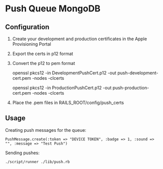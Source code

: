 # Push Queue MongoDB

## Configuration

1. Create your development and production certificates in the Apple Provisioning Portal
2. Export the certs in p12 format
3. Convert the p12 to pem format

    openssl pkcs12 -in DevelopmentPushCert.p12 -out push-development-cert.pem -nodes -clcerts
    
    openssl pkcs12 -in ProductionPushCert.p12 -out push-production-cert.pem -nodes -clcerts

4. Place the .pem files in RAILS_ROOT/config/push_certs

## Usage

Creating push messages for the queue:

    PushMessage.create(:token => "DEVICE TOKEN", :badge => 1, :sound => "", :message => "Test Push")

Sending pushes:

    ./script/runner ./lib/push.rb

